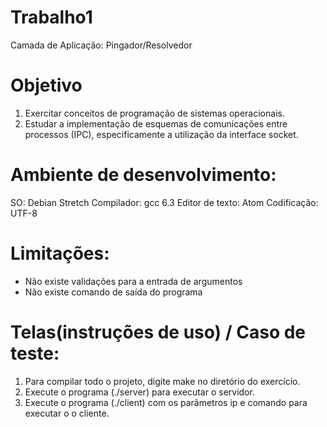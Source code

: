 # Trabalho1
Camada de Aplicação: Pingador/Resolvedor

# Objetivo
1) Exercitar conceitos de programação de sistemas operacionais.
2) Estudar a implementação de esquemas de comunicações entre processos (IPC), especificamente
a utilização da interface socket.

# Ambiente de desenvolvimento:

SO: Debian Stretch
Compilador: gcc 6.3
Editor de texto: Atom
Codificação: UTF-8

# Limitações:
- Não existe validações para a entrada de argumentos
- Não existe comando de saída do programa

# Telas(instruções de uso) / Caso de teste:

1. Para compilar todo o projeto, digite make no diretório do exercício.
2. Execute o programa (./server) para executar o servidor.
3. Execute o programa (./client) com os parâmetros ip e comando para executar o o cliente.
